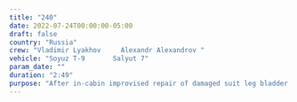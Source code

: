 ```yaml
---
title: "240"
date: 2022-07-24T00:00:00-05:00
draft: false
country: "Russia"
crew: "Vladimir Lyakhov     Alexandr Alexandrov "
vehicle: "Soyuz T-9       Salyut 7"
param_date: ""
duration: "2:49"
purpose: "After in-cabin improvised repair of damaged suit leg bladder using aluminum ring and rubber, installed one solar array addition"
---
```

